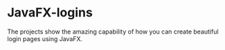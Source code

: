 # JavaFX-logins
The projects show the amazing capability of how you can create beautiful login pages using JavaFX.
